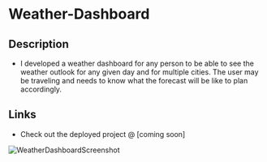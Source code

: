 # Weather-Dashboard

<h2>Description</h2>

*   I developed a weather dashboard for any person to be able to see the weather outlook for any given day and for multiple cities. The user may be traveling and needs to know what the forecast will be like to plan accordingly. 

<h2>Links</h2>

* Check out the deployed project @ [coming soon]

![WeatherDashboardScreenshot](./assets/images/screenshot)